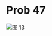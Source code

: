 # Prob 47

![图 13](../../../.media/2e39c6245be417066db1d4aa2741d40c7f50782481c051e1b837bcebd21d067a.png)  
